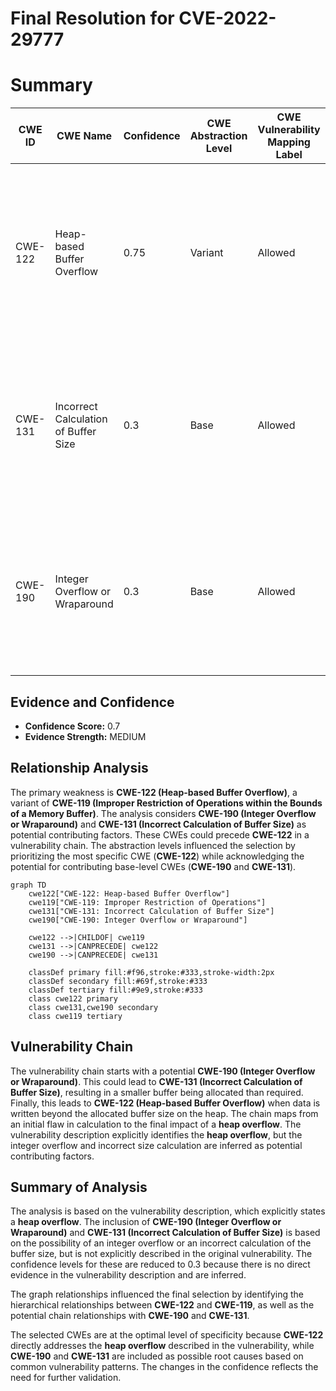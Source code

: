 # Final Resolution for CVE-2022-29777

# Summary
| CWE ID | CWE Name | Confidence | CWE Abstraction Level | CWE Vulnerability Mapping Label | CWE-Vulnerability Mapping Notes |
|---|---|---|---|---|---|
| CWE-122 | Heap-based Buffer Overflow | 0.75 | Variant | Allowed | Rationale: This CWE entry is at the Variant level of abstraction, which is a preferred level of abstraction for mapping to the root causes of vulnerabilities. |
| CWE-131 | Incorrect Calculation of Buffer Size | 0.3 | Base | Allowed | Rationale: This CWE entry is at the Base level of abstraction, which is a preferred level of abstraction for mapping to the root causes of vulnerabilities. |
| CWE-190 | Integer Overflow or Wraparound | 0.3 | Base | Allowed | Rationale: This CWE entry is at the Base level of abstraction, which is a preferred level of abstraction for mapping to the root causes of vulnerabilities. |

## Evidence and Confidence

*   **Confidence Score:** 0.7
*   **Evidence Strength:** MEDIUM

## Relationship Analysis
The primary weakness is **CWE-122 (Heap-based Buffer Overflow)**, a variant of **CWE-119 (Improper Restriction of Operations within the Bounds of a Memory Buffer)**. The analysis considers **CWE-190 (Integer Overflow or Wraparound)** and **CWE-131 (Incorrect Calculation of Buffer Size)** as potential contributing factors. These CWEs could precede **CWE-122** in a vulnerability chain. The abstraction levels influenced the selection by prioritizing the most specific CWE (**CWE-122**) while acknowledging the potential for contributing base-level CWEs (**CWE-190** and **CWE-131**).

```mermaid
graph TD
    cwe122["CWE-122: Heap-based Buffer Overflow"]
    cwe119["CWE-119: Improper Restriction of Operations"]
    cwe131["CWE-131: Incorrect Calculation of Buffer Size"]
    cwe190["CWE-190: Integer Overflow or Wraparound"]
    
    cwe122 -->|CHILDOF| cwe119
    cwe131 -->|CANPRECEDE| cwe122
    cwe190 -->|CANPRECEDE| cwe131
    
    classDef primary fill:#f96,stroke:#333,stroke-width:2px
    classDef secondary fill:#69f,stroke:#333
    classDef tertiary fill:#9e9,stroke:#333
    class cwe122 primary
    class cwe131,cwe190 secondary
    class cwe119 tertiary
```

## Vulnerability Chain
The vulnerability chain starts with a potential **CWE-190 (Integer Overflow or Wraparound)**. This could lead to **CWE-131 (Incorrect Calculation of Buffer Size)**, resulting in a smaller buffer being allocated than required. Finally, this leads to **CWE-122 (Heap-based Buffer Overflow)** when data is written beyond the allocated buffer size on the heap. The chain maps from an initial flaw in calculation to the final impact of a **heap overflow**. The vulnerability description explicitly identifies the **heap overflow**, but the integer overflow and incorrect size calculation are inferred as potential contributing factors.

## Summary of Analysis
The analysis is based on the vulnerability description, which explicitly states a **heap overflow**. The inclusion of **CWE-190 (Integer Overflow or Wraparound)** and **CWE-131 (Incorrect Calculation of Buffer Size)** is based on the possibility of an integer overflow or an incorrect calculation of the buffer size, but is not explicitly described in the original vulnerability. The confidence levels for these are reduced to 0.3 because there is no direct evidence in the vulnerability description and are inferred.

The graph relationships influenced the final selection by identifying the hierarchical relationships between **CWE-122** and **CWE-119**, as well as the potential chain relationships with **CWE-190** and **CWE-131**.

The selected CWEs are at the optimal level of specificity because **CWE-122** directly addresses the **heap overflow** described in the vulnerability, while **CWE-190** and **CWE-131** are included as possible root causes based on common vulnerability patterns. The changes in the confidence reflects the need for further validation.